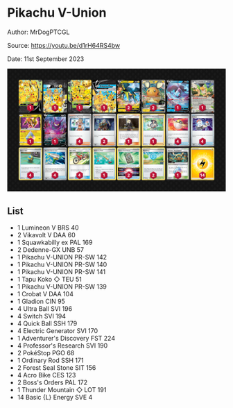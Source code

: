 # Pikachu V-Union

Author: MrDogPTCGL

Source: <https://youtu.be/d1rH64RS4bw>

Date: 11st September 2023

![decklist](../../images/OBF/Pikachu%20V-Union/1-%20Pikachu%20V-Union.png)

## List

* 1 Lumineon V BRS 40
* 2 Vikavolt V DAA 60
* 1 Squawkabilly ex PAL 169
* 2 Dedenne-GX UNB 57
* 1 Pikachu V-UNION PR-SW 142
* 1 Pikachu V-UNION PR-SW 140
* 1 Pikachu V-UNION PR-SW 141
* 1 Tapu Koko ◇ TEU 51
* 1 Pikachu V-UNION PR-SW 139
* 1 Crobat V DAA 104
* 1 Gladion CIN 95
* 4 Ultra Ball SVI 196
* 4 Switch SVI 194
* 4 Quick Ball SSH 179
* 4 Electric Generator SVI 170
* 1 Adventurer's Discovery FST 224
* 4 Professor's Research SVI 190
* 2 PokéStop PGO 68
* 1 Ordinary Rod SSH 171
* 2 Forest Seal Stone SIT 156
* 4 Acro Bike CES 123
* 2 Boss's Orders PAL 172
* 1 Thunder Mountain ◇ LOT 191
* 14 Basic {L} Energy SVE 4
